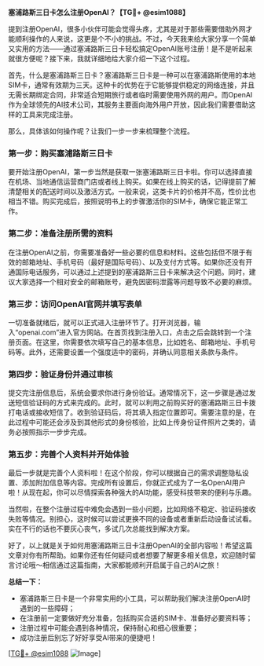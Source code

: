 **塞浦路斯三日卡怎么注册OpenAI？【TG💪+ @esim1088】**

提到注册OpenAI，很多小伙伴可能会觉得头疼，尤其是对于那些需要借助外网才能顺利操作的人来说，这更是个不小的挑战。不过，今天我来给大家分享一个简单又实用的方法——通过塞浦路斯三日卡轻松搞定OpenAI账号注册！是不是听起来就很方便呢？接下来，我就详细地给大家介绍一下这个过程。

首先，什么是塞浦路斯三日卡？塞浦路斯三日卡是一种可以在塞浦路斯使用的本地SIM卡，通常有效期为三天。这种卡的优势在于它能够提供稳定的网络连接，并且无需长期绑定合同，非常适合短期旅行或者临时需要使用外网的用户。而OpenAI作为全球领先的AI技术公司，其服务主要面向海外用户开放，因此我们需要借助这样的工具来完成注册。

那么，具体该如何操作呢？让我们一步一步来梳理整个流程。

### 第一步：购买塞浦路斯三日卡

要开始注册OpenAI，第一步当然是获取一张塞浦路斯三日卡啦。你可以选择直接在机场、当地通信运营商门店或者线上购买。如果在线上购买的话，记得提前了解清楚相关的配送时间以及激活方式。一般来说，这类卡片的价格并不高，性价比也相当不错。购买完成后，按照说明书上的步骤激活你的SIM卡，确保它能正常工作。

### 第二步：准备注册所需的资料

在注册OpenAI之前，你需要准备好一些必要的信息和材料。这些包括但不限于有效的邮箱地址、手机号码（最好是国际号码）、以及支付方式等。如果你还没有开通国际电话服务，可以通过上述提到的塞浦路斯三日卡来解决这个问题。同时，建议大家选择一个相对安全的邮箱账号，避免因密码泄露等问题导致不必要的麻烦。

### 第三步：访问OpenAI官网并填写表单

一切准备就绪后，就可以正式进入注册环节了。打开浏览器，输入“openai.com”进入官方网站。在首页找到注册入口，点击之后会跳转到一个注册页面。在这里，你需要依次填写自己的基本信息，比如姓名、邮箱地址、手机号码等。此外，还需要设置一个强度适中的密码，并确认同意相关条款与条件。

### 第四步：验证身份并通过审核

提交完注册信息后，系统会要求你进行身份验证。通常情况下，这一步骤是通过发送短信验证码的方式来完成的。此时，就可以利用之前购买好的塞浦路斯三日卡拨打电话或接收短信了。收到验证码后，将其填入指定位置即可。需要注意的是，在此过程中可能还会涉及到其他形式的身份核验，比如上传身份证件照片之类的，请务必按照指示一步步完成。

### 第五步：完善个人资料并开始体验

最后一步就是完善个人资料啦！在这个阶段，你可以根据自己的需求调整隐私设置、添加附加信息等内容。完成所有设置后，你就正式成为了一名OpenAI用户啦！从现在起，你可以尽情探索各种强大的AI功能，感受科技带来的便利与乐趣。

当然啦，在整个注册过程中难免会遇到一些小问题，比如网络不稳定、验证码接收失败等情况。别担心，这时候可以尝试更换不同的设备或者重新启动设备试试看。实在不行的话也不要灰心丧气，多试几次总能找到解决方案。

好了，以上就是关于如何用塞浦路斯三日卡注册OpenAI的全部内容啦！希望这篇文章对你有所帮助。如果你还有任何疑问或者想要了解更多相关信息，欢迎随时留言讨论哦～相信通过这篇指南，大家都能顺利开启属于自己的AI之旅！

**总结一下：**
- 塞浦路斯三日卡是一个非常实用的小工具，可以帮助我们解决注册OpenAI时遇到的一些障碍；
- 在注册前一定要做好充分准备，包括购买合适的SIM卡、准备好必要资料等；
- 注册过程中可能会遇到各种情况，保持耐心和细心很重要；
- 成功注册后别忘了好好享受AI带来的便捷吧！

[[TG💪+ @esim1088](https://t.me/s/esim1088) ![Image](https://i.postimg.cc/4NQfJmqS/Snipaste-2025-05-13-00-14-12.png)]